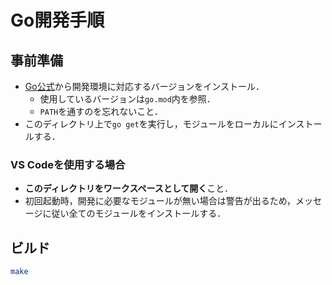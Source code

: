 # Go開発手順

## 事前準備

- [Go公式](https://golang.org/dl/)から開発環境に対応するバージョンをインストール．
    - 使用しているバージョンは`go.mod`内を参照．
    - `PATH`を通すのを忘れないこと．
- このディレクトリ上で`go get`を実行し，モジュールをローカルにインストールする．

### VS Codeを使用する場合

- **このディレクトリをワークスペースとして開く**こと．
- 初回起動時，開発に必要なモジュールが無い場合は警告が出るため，メッセージに従い全てのモジュールをインストールする．

## ビルド

```bash
make
```
